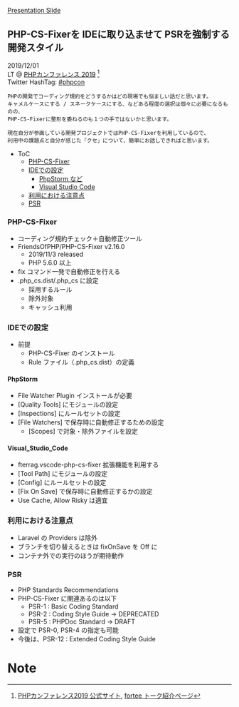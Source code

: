 [Presentation Slide](https://gitpitch.com/sogaoh/myslide?p=20191201-phpcon2019-LT#/)

## PHP-CS-Fixerを IDEに取り込ませて PSRを強制する 開発スタイル

2019/12/01  
LT @ [PHPカンファレンス 2019](https://phpcon.connpass.com/event/151396/) [^1]  
Twitter HashTag: [#phpcon](https://twitter.com/search?f=tweets&vertical=default&q=%23phpcon)  

```
PHPの開発でコーディング規約をどうするかはどの現場でも悩ましい話だと思います。
キャメルケースにする / スネークケースにする、などある程度の選択は個々に必要になるものの、
PHP-CS-Fixerに整形を委ねるのも１つの手ではないかと思います。

現在自分が参画している開発プロジェクトではPHP-CS-Fixerを利用しているので、
利用中の課題点と自分が感じた「クセ」について、簡単にお話しできればと思います。
```

- ToC
    - [PHP-CS-Fixer](#PHP-CS-Fixer)
    - [IDEでの設定](#IDEでの設定)
        - [PhpStorm など](#PhpStorm)
        - [Visual Studio Code](#Visual_Studio_Code)
    - [利用における注意点](#利用における注意点)
    - [PSR](#PSR)

### PHP-CS-Fixer
- コーディング規約チェック＋自動修正ツール
- FriendsOfPHP/PHP-CS-Fixer v2.16.0 
    - 2019/11/3 released
    - PHP 5.6.0 以上
- fix コマンド一発で自動修正を行える
- .php_cs.dist/.php_cs に設定
    - 採用するルール
    - 除外対象
    - キャッシュ利用


### IDEでの設定
- 前提
    - PHP-CS-Fixer のインストール
    - Rule ファイル（.php_cs.dist）の定義

#### PhpStorm
- File Watcher Plugin インストールが必要
- [Quality Tools] にモジュールの設定
- [Inspections] にルールセットの設定
- [File Watchers] で保存時に自動修正するための設定
    - [Scopes] で対象・除外ファイルを設定

#### Visual_Studio_Code
- fterrag.vscode-php-cs-fixer 拡張機能を利用する
- [Tool Path] にモジュールの設定
- [Config] にルールセットの設定
- [Fix On Save] で保存時に自動修正するかの設定
- Use Cache, Allow Risky は適宜

### 利用における注意点
- Laravel の Providers は除外
- ブランチを切り替えるときは fixOnSave を Off に
- コンテナ外での実行のほうが期待動作


### PSR
- PHP Standards Recommendations
- PHP-CS-Fixer に関連あるのは以下
    - PSR-1 : Basic Coding Standard
    - PSR-2 : Coding Style Guide -> DEPRECATED
    - PSR-5 : PHPDoc Standard -> DRAFT
- 設定で PSR-0, PSR-4 の指定も可能
- 今後は、PSR-12 : Extended Coding Style Guide




# Note
[^1]: [PHPカンファレンス2019 公式サイト](https://phpcon.php.gr.jp/2019/), [fortee トーク紹介ページ](https://fortee.jp/phpcon-2019/proposal/b6eddbf6-c938-4da3-b6f9-d50ecb50c7a7)  
